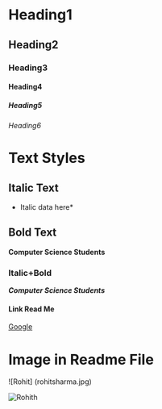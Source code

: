 # Heading1
## Heading2
### Heading3
#### Heading4
##### Heading5
###### Heading6

# Text Styles
## Italic Text
* Italic data here*

## Bold Text
**Computer Science Students**

### Italic+Bold
***Computer Science Students***

#### Link Read Me
[Google]("www.google.com")
# Image in Readme File
![Rohit] (rohitsharma.jpg)

![Rohith](https://raw.githubusercontent.com/Mastan-I4/CSE-C/master/rohitsharma%20.jpg)

